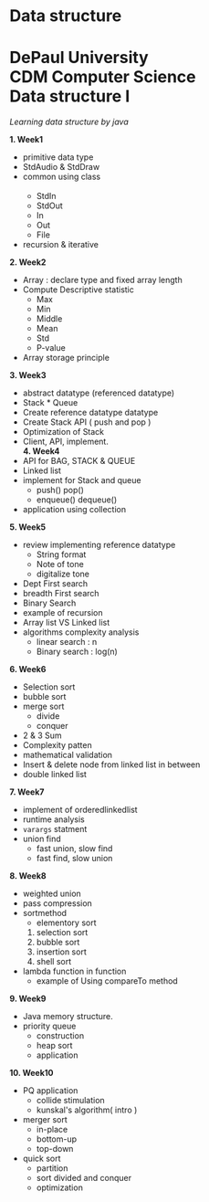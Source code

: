 # Data structure   
DePaul University      
CDM Computer Science     
Data structure I     
======     
*Learning data structure by java*     

**1. Week1**  
  * primitive data type
  * StdAudio & StdDraw
  * common using class      
    
    * StdIn
    * StdOut
    * In
    * Out     
    * File 
  * recursion & iterative  
  
**2. Week2**
  * Array : declare type and fixed array length
  * Compute Descriptive statistic
    * Max
    * Min
    * Middle
    * Mean
    * Std
    * P-value
  * Array storage principle     
  
**3. Week3**     
  * abstract datatype (referenced datatype)
  * Stack * Queue
  * Create reference datatype datatype
  * Create Stack API ( push and pop )
  * Optimization of Stack
  * Client, API, implement.    
**4. Week4**
  * API for BAG, STACK & QUEUE
  * Linked list
  * implement for Stack and queue
    *  push() pop()
    *  enqueue() dequeue()
  * application using collection
 
**5. Week5**  
* review implementing reference datatype     
  * String format
  * Note of tone
  * digitalize tone
* Dept First search
* breadth First search
* Binary Search
* example of recursion
* Array list VS Linked list
* algorithms complexity analysis
  * linear search : n
  * Binary search : log(n)
  
**6. Week6** 
* Selection sort
* bubble sort
* merge sort
  * divide
  * conquer
* 2 & 3 Sum
* Complexity patten
* mathematical validation
* Insert & delete node from linked list in between
* double linked list  

**7. Week7**
* implement of orderedlinkedlist
* runtime analysis
* `varargs` statment
* union find
  * fast union, slow find
  * fast find, slow union
  
**8. Week8**
* weighted union
* pass compression
* sortmethod
  * elementory sort
  1. selection sort
  2. bubble sort
  3. insertion sort
  4. shell sort
* lambda function in function
  * example of Using compareTo method
  
**9. Week9**
* Java memory structure.
* priority queue
  * construction
  * heap sort
  * application
  
**10. Week10**
* PQ application 
  * collide stimulation
  * kunskal's algorithm( intro ) 
* merger sort
  * in-place
  * bottom-up
  * top-down
* quick sort
  * partition 
  * sort divided and conquer
  * optimization

